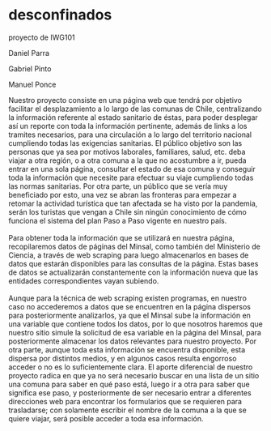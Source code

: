 # desconfinados
proyecto de IWG101

Daniel Parra

Gabriel Pinto

Manuel Ponce

Nuestro proyecto consiste en una página web que tendrá por objetivo facilitar el desplazamiento a lo largo de las comunas de Chile, centralizando la información referente al estado sanitario de éstas, para poder desplegar así un reporte con toda la información pertinente, además de links a los tramites necesarios, para una circulación a lo largo del territorio nacional cumpliendo todas las exigencias sanitarias. El público objetivo son las personas que ya sea por motivos laborales, familiares, salud, etc. deba viajar a otra región, o a otra comuna a la que no acostumbre a ir, pueda entrar en una sola página, consultar el estado de esa comuna y conseguir toda la información que necesite para efectuar su viaje cumpliendo todas las normas sanitarias. Por otra parte, un público que se vería muy beneficiado por esto, una vez se abran las fronteras para empezar a retomar la actividad turística que tan afectada se ha visto por la pandemia, serán los turistas que vengan a Chile sin ningún conocimiento de cómo funciona el sistema del plan Paso a Paso vigente en nuestro país. </br ></br >
Para obtener toda la información que se utilizará en nuestra página, recopilaremos datos de páginas del Minsal, como también del Ministerio de Ciencia, a través de web scraping para luego almacenarlos en bases de datos que estarán disponibles para las consultas de la página. Estas bases de datos se actualizarán constantemente con la información nueva que las entidades correspondientes vayan subiendo.</br ></br >
Aunque para la técnica de web scraping existen programas, en nuestro caso no accederemos a datos que se encuentren en la página dispersos para posteriormente analizarlos, ya que el Minsal sube la información en una variable que contiene todos los datos, por lo que nosotros haremos que nuestro sitio simule la solicitud de esa variable en la página del Minsal, para posteriormente almacenar los datos relevantes para nuestro proyecto. Por otra parte, aunque toda esta información se encuentra disponible, esta dispersa por distintos medios, y en algunos casos resulta engorroso acceder o no es lo suficientemente clara. El aporte diferencial de nuestro proyecto radica en que ya no será necesario buscar en una lista de un sitio una comuna para saber en qué paso está, luego ir a otra para saber que significa ese paso, y posteriormente de ser necesario entrar a diferentes direcciones web para encontrar los formularios que se requieren para trasladarse; con solamente escribir el nombre de la comuna a la que se quiere viajar, será posible acceder a toda esa información.
